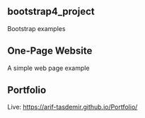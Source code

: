 ## bootstrap4_project
Bootstrap examples

## One-Page Website
A simple web page example

## Portfolio
Live: https://arif-tasdemir.github.io/Portfolio/
